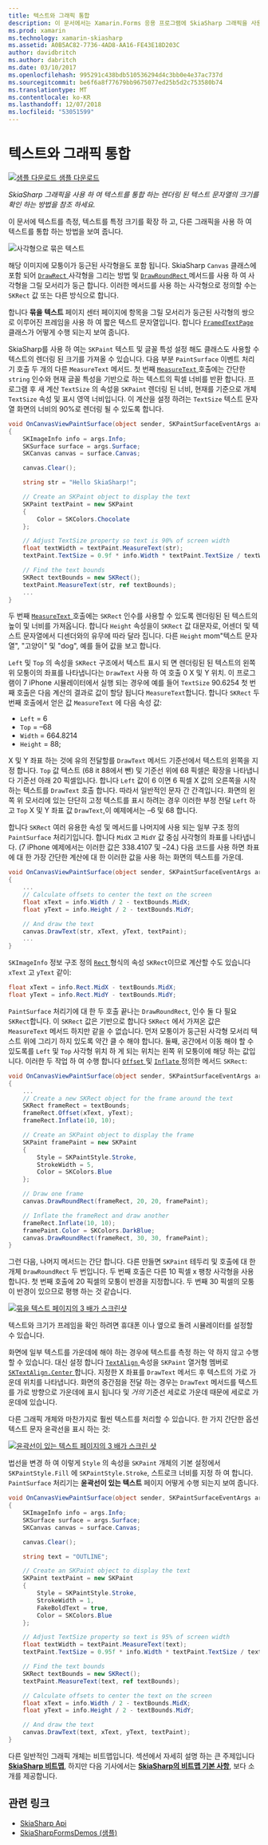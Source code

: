 ```yaml
---
title: 텍스트와 그래픽 통합
description: 이 문서에서는 Xamarin.Forms 응용 프로그램에 SkiaSharp 그래픽을 사용 하 여 텍스트를 통합 하는 렌더링 된 텍스트 문자열의 크기를 결정 하는 방법에 설명 하 고 샘플 코드를 사용 하 여이 보여 줍니다.
ms.prod: xamarin
ms.technology: xamarin-skiasharp
ms.assetid: A0B5AC82-7736-4AD8-AA16-FE43E18D203C
author: davidbritch
ms.author: dabritch
ms.date: 03/10/2017
ms.openlocfilehash: 995291c438bdb510536294d4c3bb0e4e37ac737d
ms.sourcegitcommit: be6f6a8f77679bb9675077ed25b5d2c753580b74
ms.translationtype: MT
ms.contentlocale: ko-KR
ms.lasthandoff: 12/07/2018
ms.locfileid: "53051599"
---
```

# <a name="integrating-text-and-graphics"></a>텍스트와 그래픽 통합

[![샘플 다운로드](~/media/shared/download.png) 샘플 다운로드](https://developer.xamarin.com/samples/xamarin-forms/SkiaSharpForms/Demos/)

_SkiaSharp 그래픽을 사용 하 여 텍스트를 통합 하는 렌더링 된 텍스트 문자열의 크기를 확인 하는 방법을 참조 하세요._

이 문서에 텍스트를 측정, 텍스트를 특정 크기를 확장 하 고, 다른 그래픽을 사용 하 여 텍스트를 통합 하는 방법을 보여 줍니다.

![](text-images/textandgraphicsexample.png "사각형으로 묶은 텍스트")

해당 이미지에 모퉁이가 둥근된 사각형을도 포함 됩니다. SkiaSharp `Canvas` 클래스에 포함 되어 [ `DrawRect` ](xref:SkiaSharp.SKCanvas.DrawRect*) 사각형을 그리는 방법 및 [ `DrawRoundRect` ](xref:SkiaSharp.SKCanvas.DrawRoundRect*) 메서드를 사용 하 여 사각형을 그릴 모서리가 둥근 합니다. 이러한 메서드를 사용 하는 사각형으로 정의할 수는 `SKRect` 값 또는 다른 방식으로 합니다.

합니다 **묶을 텍스트** 페이지 센터 페이지에 항목을 그릴 모서리가 둥근된 사각형의 쌍으로 이루어진 프레임을 사용 하 여 짧은 텍스트 문자열입니다. 합니다 [ `FramedTextPage` ](https://github.com/xamarin/xamarin-forms-samples/blob/master/SkiaSharpForms/Demos/Demos/SkiaSharpFormsDemos/Basics/FramedTextPage.cs) 클래스가 어떻게 수행 되는지 보여 줍니다.

SkiaSharp를 사용 하 여는 `SKPaint` 텍스트 및 글꼴 특성 설정 해도 클래스도 사용할 수 텍스트의 렌더링 된 크기를 가져올 수 있습니다. 다음 부분 `PaintSurface` 이벤트 처리기 호출 두 개의 다른 `MeasureText` 메서드. 첫 번째 [ `MeasureText` ](xref:SkiaSharp.SKPaint.MeasureText(System.String)) 호출에는 간단한 `string` 인수와 현재 글꼴 특성을 기반으로 하는 텍스트의 픽셀 너비를 반환 합니다. 프로그램 후 새 계산 `TextSize` 의 속성을 `SKPaint` 렌더링 된 너비, 현재를 기준으로 개체 `TextSize` 속성 및 표시 영역 너비입니다. 이 계산을 설정 하려는 `TextSize` 텍스트 문자열 화면의 너비의 90%로 렌더링 될 수 있도록 합니다.

```csharp
void OnCanvasViewPaintSurface(object sender, SKPaintSurfaceEventArgs args)
{
    SKImageInfo info = args.Info;
    SKSurface surface = args.Surface;
    SKCanvas canvas = surface.Canvas;

    canvas.Clear();

    string str = "Hello SkiaSharp!";

    // Create an SKPaint object to display the text
    SKPaint textPaint = new SKPaint
    {
        Color = SKColors.Chocolate
    };

    // Adjust TextSize property so text is 90% of screen width
    float textWidth = textPaint.MeasureText(str);
    textPaint.TextSize = 0.9f * info.Width * textPaint.TextSize / textWidth;

    // Find the text bounds
    SKRect textBounds = new SKRect();
    textPaint.MeasureText(str, ref textBounds);
    ...
}
```

두 번째 [ `MeasureText` ](xref:SkiaSharp.SKPaint.MeasureText(System.String,SkiaSharp.SKRect@)) 호출에는 `SKRect` 인수를 사용할 수 있도록 렌더링된 된 텍스트의 높이 및 너비를 가져옵니다. 합니다 `Height` 속성을이 `SKRect` 값 대문자로, 어센더 및 텍스트 문자열에서 디센더와의 유무에 따라 달라 집니다. 다른 `Height` mom"텍스트 문자열", "고양이" 및 "dog", 예를 들어 값을 보고 합니다.

`Left` 및 `Top` 의 속성을 `SKRect` 구조에서 텍스트 표시 되 면 렌더링된 된 텍스트의 왼쪽 위 모퉁이의 좌표를 나타냅니다는 `DrawText` 사용 하 여 호출 0 X 및 Y 위치. 이 프로그램이 7 iPhone 시뮬레이터에서 실행 되는 경우에 예를 들어 `TextSize` 90.6254 첫 번째 호출은 다음 계산의 결과로 값이 할당 됩니다 `MeasureText`합니다. 합니다 `SKRect` 두 번째 호출에서 얻은 값 `MeasureText` 에 다음 속성 값:

- `Left` = 6
- `Top` = &ndash;68
- `Width` = 664.8214
- `Height` = 88;

X 및 Y 좌표 하는 것에 유의 전달할를 `DrawText` 메서드 기준선에서 텍스트의 왼쪽을 지정 합니다. `Top` 값 텍스트 (68 it 88에서 뺀) 및 기준선 위에 68 픽셀은 확장을 나타냅니다 기준선 아래 20 픽셀입니다. 합니다 `Left` 값이 6 이면 6 픽셀 X 값의 오른쪽을 시작 하는 텍스트를 `DrawText` 호출 합니다. 따라서 일반적인 문자 간 간격입니다. 화면의 왼쪽 위 모서리에 있는 단단히 고정 텍스트를 표시 하려는 경우 이러한 부정 전달 `Left` 하 고 `Top` X 및 Y 좌표 값 `DrawText`,이 예제에서는 &ndash;6 및 68 합니다.

합니다 `SKRect` 여러 유용한 속성 및 메서드를 나머지에 사용 되는 일부 구조 정의 `PaintSurface` 처리기입니다. 합니다 `MidX` 고 `MidY` 값 중심 사각형의 좌표를 나타냅니다. (7 iPhone 예제에서는 이러한 값은 338.4107 및 &ndash;24.) 다음 코드를 사용 하면 좌표에 대 한 가장 간단한 계산에 대 한 이러한 값을 사용 하는 화면의 텍스트를 가운데.

```csharp
void OnCanvasViewPaintSurface(object sender, SKPaintSurfaceEventArgs args)
{
    ...
    // Calculate offsets to center the text on the screen
    float xText = info.Width / 2 - textBounds.MidX;
    float yText = info.Height / 2 - textBounds.MidY;

    // And draw the text
    canvas.DrawText(str, xText, yText, textPaint);
    ...
}
```

`SKImageInfo` 정보 구조 정의 [ `Rect` ](xref:SkiaSharp.SKImageInfo.Rect) 형식의 속성 `SKRect`이므로 계산할 수도 있습니다 `xText` 고 `yText` 같이:

```csharp
float xText = info.Rect.MidX - textBounds.MidX;
float yText = info.Rect.MidY - textBounds.MidY;
```

`PaintSurface` 처리기에 대 한 두 호출 끝나는 `DrawRoundRect`, 인수 둘 다 필요 `SKRect`합니다. 이 `SKRect` 값은 기반으로 합니다 `SKRect` 에서 가져온 값은 `MeasureText` 메서드 하지만 같을 수 없습니다. 먼저 모퉁이가 둥근된 사각형 모서리 텍스트 위에 그리기 하지 있도록 약간 클 수 해야 합니다. 둘째, 공간에서 이동 해야 할 수 있도록를 `Left` 및 `Top` 사각형 위치 하 게 되는 위치는 왼쪽 위 모퉁이에 해당 하는 값입니다. 이러한 두 작업 하 여 수행 합니다 [ `Offset` ](xref:SkiaSharp.SKRect.Offset*) 및 [ `Inflate` ](xref:SkiaSharp.SKRect.Inflate*) 정의한 메서드 `SKRect`:

```csharp
void OnCanvasViewPaintSurface(object sender, SKPaintSurfaceEventArgs args)
{
    ...
    // Create a new SKRect object for the frame around the text
    SKRect frameRect = textBounds;
    frameRect.Offset(xText, yText);
    frameRect.Inflate(10, 10);

    // Create an SKPaint object to display the frame
    SKPaint framePaint = new SKPaint
    {
        Style = SKPaintStyle.Stroke,
        StrokeWidth = 5,
        Color = SKColors.Blue
    };

    // Draw one frame
    canvas.DrawRoundRect(frameRect, 20, 20, framePaint);

    // Inflate the frameRect and draw another
    frameRect.Inflate(10, 10);
    framePaint.Color = SKColors.DarkBlue;
    canvas.DrawRoundRect(frameRect, 30, 30, framePaint);
}
```

그런 다음, 나머지 메서드는 간단 합니다. 다른 만들면 `SKPaint` 테두리 및 호출에 대 한 개체 `DrawRoundRect` 두 번입니다. 두 번째 호출은 다른 10 픽셀 x 팽창 사각형을 사용 합니다. 첫 번째 호출에 20 픽셀의 모퉁이 반경을 지정합니다. 두 번째 30 픽셀의 모퉁이 반경이 있으므로 평행 하는 것 같습니다.

 [![](text-images/framedtext-small.png "묶을 텍스트 페이지의 3 배가 스크린샷")](text-images/framedtext-large.png#lightbox "삼중 묶을 텍스트 페이지 스크린샷")

텍스트와 크기가 프레임을 확인 하려면 휴대폰 이나 옆으로 돌려 시뮬레이터를 설정할 수 있습니다.

화면에 일부 텍스트를 가운데에 해야 하는 경우에 텍스트를 측정 하는 약 하지 않고 수행할 수 있습니다. 대신 설정 합니다 [ `TextAlign` ](xref:SkiaSharp.SKPaint.TextAlign) 속성을 `SKPaint` 열거형 멤버로 [ `SKTextAlign.Center` ](xref:SkiaSharp.SKTextAlign)합니다. 지정한 X 좌표를 `DrawText` 메서드 후 텍스트의 가로 가운데 위치를 나타냅니다. 화면의 중간점을 전달 하는 경우는 `DrawText` 메서드를 텍스트를 가로 방향으로 가운데에 표시 됩니다 및 *거의* 기준선 세로로 가운데 때문에 세로로 가운데에 있습니다.

다른 그래픽 개체와 마찬가지로 훨씬 텍스트를 처리할 수 있습니다. 한 가지 간단한 옵션 텍스트 문자 윤곽선을 표시 하는 것:

[![](text-images/outlinedtext-small.png "윤곽선이 있는 텍스트 페이지의 3 배가 스크린 샷")](text-images/outlinedtext-large.png#lightbox "Triple screenshot of the Outlined Text page")

법선을 변경 하 여 이렇게 `Style` 의 속성을 `SKPaint` 개체의 기본 설정에서 `SKPaintStyle.Fill` 에 `SKPaintStyle.Stroke`, 스트로크 너비를 지정 하 여 합니다. `PaintSurface` 처리기는 **윤곽선이 있는 텍스트** 페이지 어떻게 수행 되는지 보여 줍니다.

```csharp
void OnCanvasViewPaintSurface(object sender, SKPaintSurfaceEventArgs args)
{
    SKImageInfo info = args.Info;
    SKSurface surface = args.Surface;
    SKCanvas canvas = surface.Canvas;

    canvas.Clear();

    string text = "OUTLINE";

    // Create an SKPaint object to display the text
    SKPaint textPaint = new SKPaint
    {
        Style = SKPaintStyle.Stroke,
        StrokeWidth = 1,
        FakeBoldText = true,
        Color = SKColors.Blue
    };

    // Adjust TextSize property so text is 95% of screen width
    float textWidth = textPaint.MeasureText(text);
    textPaint.TextSize = 0.95f * info.Width * textPaint.TextSize / textWidth;

    // Find the text bounds
    SKRect textBounds = new SKRect();
    textPaint.MeasureText(text, ref textBounds);

    // Calculate offsets to center the text on the screen
    float xText = info.Width / 2 - textBounds.MidX;
    float yText = info.Height / 2 - textBounds.MidY;

    // And draw the text
    canvas.DrawText(text, xText, yText, textPaint);
}
```

다른 일반적인 그래픽 개체는 비트맵입니다. 섹션에서 자세히 설명 하는 큰 주제입니다 [ **SkiaSharp 비트맵**](../bitmaps/index.md), 하지만 다음 기사에서는 [ **SkiaSharp의 비트맵 기본 사항**](bitmaps.md), 보다 소개를 제공합니다.

## <a name="related-links"></a>관련 링크

- [SkiaSharp Api](https://docs.microsoft.com/dotnet/api/skiasharp)
- [SkiaSharpFormsDemos (샘플)](https://developer.xamarin.com/samples/xamarin-forms/SkiaSharpForms/Demos/)
